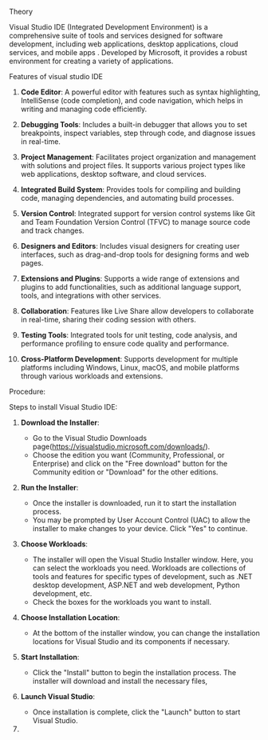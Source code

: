 Theory

Visual Studio IDE (Integrated Development Environment) is a comprehensive suite of tools and services designed for software development, including web applications, desktop applications, cloud services, and mobile apps . Developed by Microsoft, it provides a robust environment for creating a variety of applications.

Features of visual studio IDE

1. **Code Editor**: A powerful editor with features such as syntax highlighting, IntelliSense (code completion), and code navigation, which helps in writing and managing code efficiently.

2. **Debugging Tools**: Includes a built-in debugger that allows you to set breakpoints, inspect variables, step through code, and diagnose issues in real-time.

3. **Project Management**: Facilitates project organization and management with solutions and project files. It supports various project types like web applications, desktop software, and cloud services.

4. **Integrated Build System**: Provides tools for compiling and building code, managing dependencies, and automating build processes.

5. **Version Control**: Integrated support for version control systems like Git and Team Foundation Version Control (TFVC) to manage source code and track changes.

6. **Designers and Editors**: Includes visual designers for creating user interfaces, such as drag-and-drop tools for designing forms and web pages.

7. **Extensions and Plugins**: Supports a wide range of extensions and plugins to add functionalities, such as additional language support, tools, and integrations with other services.

8. **Collaboration**: Features like Live Share allow developers to collaborate in real-time, sharing their coding session with others.

9. **Testing Tools**: Integrated tools for unit testing, code analysis, and performance profiling to ensure code quality and performance.

10. **Cross-Platform Development**: Supports development for multiple platforms including Windows, Linux, macOS, and mobile platforms through various workloads and extensions.

Procedure:

Steps to install Visual Studio IDE:

1. **Download the Installer**:
   - Go to the Visual Studio Downloads page(https://visualstudio.microsoft.com/downloads/).
   - Choose the edition you want (Community, Professional, or Enterprise) and click on the "Free download" button for the Community edition or "Download" for the other editions.

2. **Run the Installer**:
   - Once the installer is downloaded, run it to start the installation process.
   - You may be prompted by User Account Control (UAC) to allow the installer to make changes to your device. Click "Yes" to continue.

3. **Choose Workloads**:
   - The installer will open the Visual Studio Installer window. Here, you can select the workloads you need. Workloads are collections of tools and features for specific types of development, such as .NET desktop development, ASP.NET and web development, Python development, etc.
   - Check the boxes for the workloads you want to install.

   
4. **Choose Installation Location**:
   - At the bottom of the installer window, you can change the installation locations for Visual Studio and its components if necessary.

6. **Start Installation**:
   - Click the "Install" button to begin the installation process. The installer will download and install the necessary files, 

8. **Launch Visual Studio**:
   - Once installation is complete, click the "Launch" button to start Visual Studio.
  
9. 